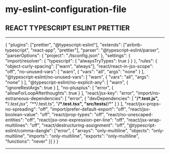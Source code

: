 # my-eslint-configuration-file

## REACT TYPESCRIPT ESLINT PRETTIER

------------------------

{
    "plugins": ["prettier", "@typescript-eslint"],
    "extends": ["airbnb-typescript", "react-app", "prettier"],
    "parser": "@typescript-eslint/parser",
    "parserOptions": {
      "project": "./tsconfig.json"
    },
    "settings": {
      "import/resolver": {
        "typescript": {
          "alwaysTryTypes": true
        }
      }
    },
    "rules": {
      "object-curly-spacing": ["warn", "always"],
      "react/react-in-jsx-scope": "off",
      "no-unused-vars": [
        "warn",
        {
          "vars": "all",
          "args": "none"
        }
      ],
      "@typescript-eslint/no-unused-vars": [
        "warn",
        {
          "vars": "all",
          "args": "none"
        }
      ],
      "@typescript-eslint/no-explicit-any": [
        "warn",
        {
          "ignoreRestArgs": true
        }
      ],
      "no-plusplus": [
        "error",
        {
          "allowForLoopAfterthoughts": true
        }
      ],
      "react/jsx-key": "error",
      "import/no-extraneous-dependencies": [
        "error",
        {
          "devDependencies": [
            "**/*.test.js",
            "**/*.test.jsx",
            "**/*.test.ts",
            "**/*.test.tsx",
            "src/tests/**/*"
          ]
        }
      ],
      "react/jsx-props-no-spreading": "off",
      "import/prefer-default-export": "off",
      "react/jsx-boolean-value": "off",
      "react/prop-types": "off",
      "react/no-unescaped-entities": "off",
      "react/jsx-one-expression-per-line": "off",
      "react/jsx-wrap-multilines": "off",
      "react/destructuring-assignment": "off",
      "@typescript-eslint/comma-dangle": ["error", {
        "arrays": "only-multiline",
        "objects": "only-multiline",
        "imports": "only-multiline",
        "exports": "only-multiline",
        "functions": "never"
      }]
    }
  }
  
  
  -----
